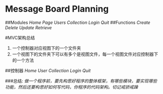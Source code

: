 Message Board Planning
=============================

##Modules
*Home Page*
*Users*
*Collection*
*Login*
*Quit*
##Functions
*Create*
*Delete*
*Update*
*Retrieve*

#MVC架构总结

1. 一个控制器对应视图下的一个文件夹
2. 一个视图下的文件夹下可以有多个是视图文件，每一个视图文件对应控制器下的一个方法

##控制器
*Home*
*User*
*Collection*
*Login*
*Quit*

###总结:
*做一个程序前，要先构思好程序的整体框架，有哪些模块，要实现哪些功能，然后还要构思好如何写代码，你程序的代码架构。切记戒骄戒躁*


